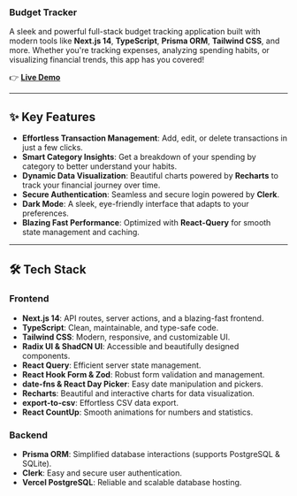 
### Budget Tracker 

A sleek and powerful full-stack budget tracking application built with modern tools like **Next.js 14**, **TypeScript**, **Prisma ORM**, **Tailwind CSS**, and more. Whether you're tracking expenses, analyzing spending habits, or visualizing financial trends, this app has you covered!

👉 **[Live Demo](https://budget-tracker-yingping.vercel.app/)**

---

## ✨ Key Features
- **Effortless Transaction Management**: Add, edit, or delete transactions in just a few clicks.
- **Smart Category Insights**: Get a breakdown of your spending by category to better understand your habits.
- **Dynamic Data Visualization**: Beautiful charts powered by **Recharts** to track your financial journey over time.
- **Secure Authentication**: Seamless and secure login powered by **Clerk**.
- **Dark Mode**: A sleek, eye-friendly interface that adapts to your preferences.
- **Blazing Fast Performance**: Optimized with **React-Query** for smooth state management and caching.

---

## 🛠 Tech Stack
### Frontend
- **Next.js 14**: API routes, server actions, and a blazing-fast frontend.
- **TypeScript**: Clean, maintainable, and type-safe code.
- **Tailwind CSS**: Modern, responsive, and customizable UI.
- **Radix UI & ShadCN UI**: Accessible and beautifully designed components.
- **React Query**: Efficient server state management.
- **React Hook Form & Zod**: Robust form validation and management.
- **date-fns & React Day Picker**: Easy date manipulation and pickers.
- **Recharts**: Beautiful and interactive charts for data visualization.
- **export-to-csv**: Effortless CSV data export.
- **React CountUp**: Smooth animations for numbers and statistics.

### Backend
- **Prisma ORM**: Simplified database interactions (supports PostgreSQL & SQLite).
- **Clerk**: Easy and secure user authentication.
- **Vercel PostgreSQL**: Reliable and scalable database hosting.
